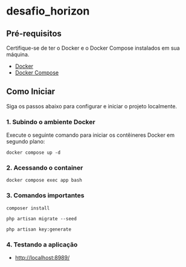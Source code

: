 # desafio_horizon


## Pré-requisitos

Certifique-se de ter o Docker e o Docker Compose instalados em sua máquina.

- [Docker](https://www.docker.com/)
- [Docker Compose](https://docs.docker.com/compose/)

## Como Iniciar

Siga os passos abaixo para configurar e iniciar o projeto localmente.

### 1. Subindo o ambiente Docker

Execute o seguinte comando para iniciar os contêineres Docker em segundo plano:

```
docker compose up -d
```

### 2. Acessando o container

```
docker compose exec app bash
```

### 3. Comandos importantes

```
composer install
```

```
php artisan migrate --seed
```

```
php artisan key:generate
```

### 4. Testando a aplicação

- [http://localhost:8989/](http://localhost:8989/)

